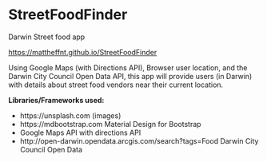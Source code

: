 # StreetFoodFinder
Darwin Street food app

 https://mattheffnt.github.io/StreetFoodFinder

Using Google Maps (with Directions API), Browser user location, and the Darwin City Council Open Data API, this app will provide users (in Darwin) with details about street food vendors near their current location.

<strong>Libraries/Frameworks used:</strong>
<ul>
<li> https://unsplash.com (images) </li>
<li> https://mdbootstrap.com Material Design for Bootstrap </li>
<li> Google Maps API with directions API</li>
<li> http://open-darwin.opendata.arcgis.com/search?tags=Food Darwin City Council Open Data </li>
</ul>


